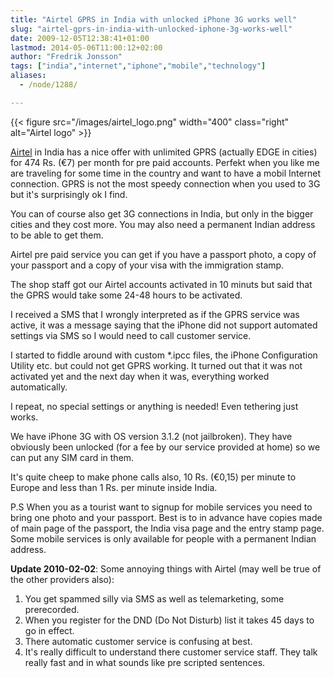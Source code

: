 ```yaml
---
title: "Airtel GPRS in India with unlocked iPhone 3G works well"
slug: "airtel-gprs-in-india-with-unlocked-iphone-3g-works-well"
date: 2009-12-05T12:38:41+01:00
lastmod: 2014-05-06T11:00:12+02:00
author: "Fredrik Jonsson"
tags: ["india","internet","iphone","mobile","technology"]
aliases:
  - /node/1288/

---
```


{{< figure src="/images/airtel_logo.png" width="400" class="right" alt="Airtel logo" >}}

[Airtel](http://www.airtel.in/) in India has a nice offer with unlimited GPRS  (actually EDGE in cities) for 474 Rs. (€7) per month for pre paid accounts. Perfekt when you like me are traveling for some time in the country and want to have a mobil Internet connection. GPRS is not the most speedy connection when you used to 3G but it's surprisingly ok I find.

You can of course also get 3G connections in India, but only in the bigger cities and they cost more. You may also need a permanent Indian address to be able to get them.

Airtel pre paid service you can get if you have a passport photo, a copy of your passport and a copy of your visa with the immigration stamp.

The shop staff got our Airtel accounts activated in 10 minuts but said that the GPRS would take some 24-48 hours to be activated.

I received a SMS that I wrongly interpreted as if the GPRS service was active, it was a message saying that the iPhone did not support automated settings via SMS so I would need to call customer service.

I started to fiddle around with custom *.ipcc files, the iPhone Configuration Utility etc. but could not get GPRS working. It turned out that it was not activated yet and the next day when it was, everything worked automatically.

I repeat, no special settings or anything is needed! Even tethering just works.

We have iPhone 3G with OS version 3.1.2 (not jailbroken). They have obviously been unlocked (for a fee by our service provided at home) so we can put any SIM card in them.

It's quite cheep to make phone calls also, 10 Rs. (€0,15) per minute to Europe and less than 1 Rs. per minute inside India.

P.S When you as a tourist want to signup for mobile services you need to bring one photo and your passport. Best is to in advance have copies made of main page of the passport, the India visa page and the entry stamp page. Some mobile services is only available for people with a permanent Indian address.

**Update 2010-02-02**: Some annoying things with Airtel (may well be true of the other providers also):

1. You get spammed silly via SMS as well as telemarketing, some prerecorded.
2. When you register for the DND (Do Not Disturb) list it takes 45 days to go in effect.
3. There automatic customer service is confusing at best.
4. It's really difficult to understand there customer service staff. They talk really fast and in what sounds like pre scripted sentences.

